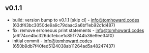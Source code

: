 ## v0.1.1
 - build: version bump to v0.1.1 [skip ci] - info@tomhoward.codes (63df43bc3050de9a9c79daac2a6bf1eb92c1d487)
 - fix: remove erroneous print statements - info@tomhoward.codes (a6f74ce4bc326dc1ebce1c85f7744b36e9ee34f0)
 - initial commit - info@tomhoward.codes (650b9db7f40fed5124038ab11264ad5a48247437)
